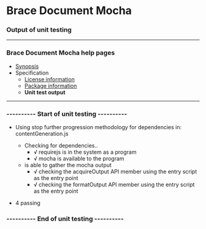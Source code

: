 # Brace Document Mocha
### Output of unit testing
 
----
### Brace Document Mocha help pages
* [Synopsis](https://github.com/restarian/brace_document_mocha/blob/master/docs/synopsis.md)
* Specification
  * [License information](https://github.com/restarian/brace_document_mocha/blob/master/docs/specification/license_information.md)
  * [Package information](https://github.com/restarian/brace_document_mocha/blob/master/docs/specification/package_information.md)
  * **Unit test output**
----
 
### ---------- Start of unit testing ----------

  * Using stop further progression methodology for dependencies in: contentGeneration.js
    * Checking for dependencies..
      * √ requirejs is in the system as a program
      * √ mocha is available to the program
    * is able to gather the mocha output
      * √ checking the acquireOutput API member using the entry script as the entry point
      * √ checking the formatOutput API member using the entry script as the entry point

  * 4 passing


### ---------- End of unit testing ----------
